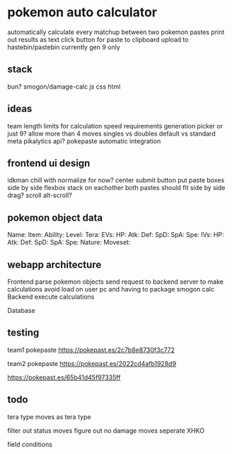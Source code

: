 # pokemon auto calculator
automatically calculate every matchup between two pokemon pastes
print out results as text
click button for paste to clipboard
upload to hastebin/pastebin
currently gen 9 only

## stack
bun?
smogon/damage-calc
js
css
html

## ideas
team length limits for calculation speed requirements
generation picker or just 9?
allow more than 4 moves
singles vs doubles
default vs standard meta
pikalytics api?
pokepaste automatic integration

## frontend ui design
idkman
chill with normalize for now?
center submit button
put paste boxes side by side
flexbox stack on eachother
both pastes should fit side by side
drag?
scroll
alt-scroll?

## pokemon object data

Name:
Item:
Ability:
Level:
Tera:
EVs: 
	HP:
	Atk:
	Def:
	SpD:
	SpA:
	Spe:
IVs:
	HP:
	Atk:
	Def:
	SpD:
	SpA:
	Spe:
Nature:
Moveset:

## webapp architecture

Frontend
	parse pokemon objects
	send request to backend server to make calculations
	avoid load on user pc and having to package smogon calc
Backend
	execute calculations
	

Database

## testing
team1 pokepaste
https://pokepast.es/2c7b8e8730f3c772

team2 pokepaste
https://pokepast.es/2022cd4afb1928d9

https://pokepast.es/65b41d45f97335ff


## todo
tera type moves as tera type

filter out status moves
figure out no damage moves
seperate XHKO

field conditions

